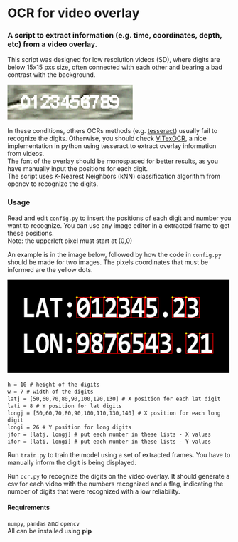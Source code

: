 # OCR for video overlay

### A script to extract information (e.g. time, coordinates, depth, etc) from a video overlay. 

This script was designed for low resolution videos (SD), where digits are below 15x15 pxs size, often connected with each other and bearing a bad contrast with the background.

<img alt="overlay example" src=./docs/overlay_example.png>

In these conditions, others OCRs methods (e.g. [tesseract](https://github.com/tesseract-ocr/tesseract)) usually fail to recognize the digits. Otherwise, you should check [ViTexOCR](https://www.sciencebase.gov/catalog/item/58dd56ace4b02ff32c685954), a nice implementation in python using tesseract to extract overlay information from videos.<br>
The font of the overlay should be monospaced for better results, as you have manually input the positions for each digit.<br>
The script uses K-Nearest Neighbors (kNN) classification algorithm from opencv to recognize the digits.

### Usage

Read and edit `config.py` to insert the positions of each digit and number you want to recognize. You can use any image editor in a extracted frame to get these positions.<br>
Note: the upperleft pixel must start at (0,0)

An example is in the image below, followed by how the code in `config.py` should be made for two images. The pixels coordinates that must be informed are the yellow dots.

<img src=./docs/overlay_example2.png width="500">

```
h = 10 # height of the digits 
w = 7 # width of the digits
latj = [50,60,70,80,90,100,120,130] # X position for each lat digit
lati = 8 # Y position for lat digits
longj = [50,60,70,80,90,100,110,130,140] # X position for each long digit
longi = 26 # Y position for long digits
jfor = [latj, longj] # put each number in these lists - X values
ifor = [lati, longi] # put each number in these lists - Y values
```

Run `train.py` to train the model using a set of extracted frames. You have to manually inform the digit is being displayed.

Run `ocr.py` to recognize the digits on the video overlay. It should generate a csv for each video with the numbers recognized and a flag, indicating the number of digits that were recognized with a low reliability.

#### Requirements
`numpy`, `pandas` and `opencv`<br>
All can be installed using **pip**